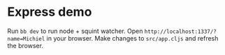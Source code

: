 # Express demo

Run `bb dev` to run node + squint watcher.
Open `http://localhost:1337/?name=Michiel` in your browser.
Make changes to `src/app.cljs` and refresh the browser.
